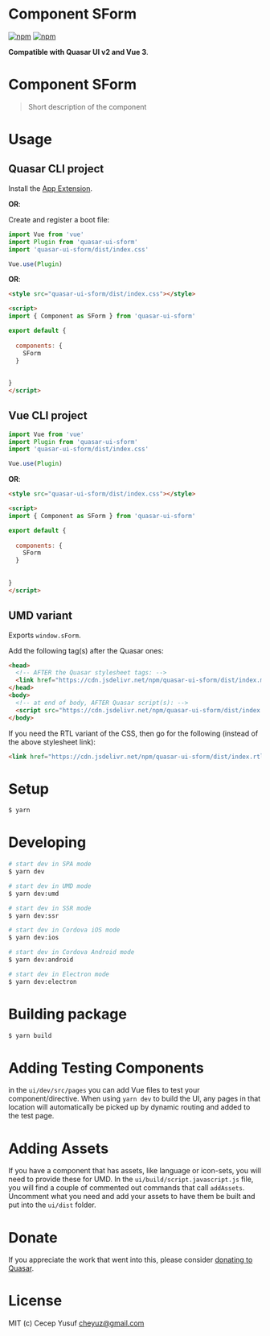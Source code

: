 # Component SForm

[![npm](https://img.shields.io/npm/v/quasar-ui-sform.svg?label=quasar-ui-sform)](https://www.npmjs.com/package/quasar-ui-sform)
[![npm](https://img.shields.io/npm/dt/quasar-ui-sform.svg)](https://www.npmjs.com/package/quasar-ui-sform)

**Compatible with Quasar UI v2 and Vue 3**.


# Component SForm
> Short description of the component




# Usage

## Quasar CLI project


Install the [App Extension](../app-extension).

**OR**:


Create and register a boot file:

```js
import Vue from 'vue'
import Plugin from 'quasar-ui-sform'
import 'quasar-ui-sform/dist/index.css'

Vue.use(Plugin)
```

**OR**:

```html
<style src="quasar-ui-sform/dist/index.css"></style>

<script>
import { Component as SForm } from 'quasar-ui-sform'

export default {
  
  components: {
    SForm
  }
  
  
}
</script>
```

## Vue CLI project

```js
import Vue from 'vue'
import Plugin from 'quasar-ui-sform'
import 'quasar-ui-sform/dist/index.css'

Vue.use(Plugin)
```

**OR**:

```html
<style src="quasar-ui-sform/dist/index.css"></style>

<script>
import { Component as SForm } from 'quasar-ui-sform'

export default {
  
  components: {
    SForm
  }
  
  
}
</script>
```

## UMD variant

Exports `window.sForm`.

Add the following tag(s) after the Quasar ones:

```html
<head>
  <!-- AFTER the Quasar stylesheet tags: -->
  <link href="https://cdn.jsdelivr.net/npm/quasar-ui-sform/dist/index.min.css" rel="stylesheet" type="text/css">
</head>
<body>
  <!-- at end of body, AFTER Quasar script(s): -->
  <script src="https://cdn.jsdelivr.net/npm/quasar-ui-sform/dist/index.umd.min.js"></script>
</body>
```
If you need the RTL variant of the CSS, then go for the following (instead of the above stylesheet link):
```html
<link href="https://cdn.jsdelivr.net/npm/quasar-ui-sform/dist/index.rtl.min.css" rel="stylesheet" type="text/css">
```

# Setup
```bash
$ yarn
```

# Developing
```bash
# start dev in SPA mode
$ yarn dev

# start dev in UMD mode
$ yarn dev:umd

# start dev in SSR mode
$ yarn dev:ssr

# start dev in Cordova iOS mode
$ yarn dev:ios

# start dev in Cordova Android mode
$ yarn dev:android

# start dev in Electron mode
$ yarn dev:electron
```

# Building package
```bash
$ yarn build
```

# Adding Testing Components
in the `ui/dev/src/pages` you can add Vue files to test your component/directive. When using `yarn dev` to build the UI, any pages in that location will automatically be picked up by dynamic routing and added to the test page.

# Adding Assets
If you have a component that has assets, like language or icon-sets, you will need to provide these for UMD. In the `ui/build/script.javascript.js` file, you will find a couple of commented out commands that call `addAssets`. Uncomment what you need and add your assets to have them be built and put into the `ui/dist` folder.

# Donate
If you appreciate the work that went into this, please consider [donating to Quasar](https://donate.quasar.dev).

# License
MIT (c) Cecep Yusuf <cheyuz@gmail.com>
